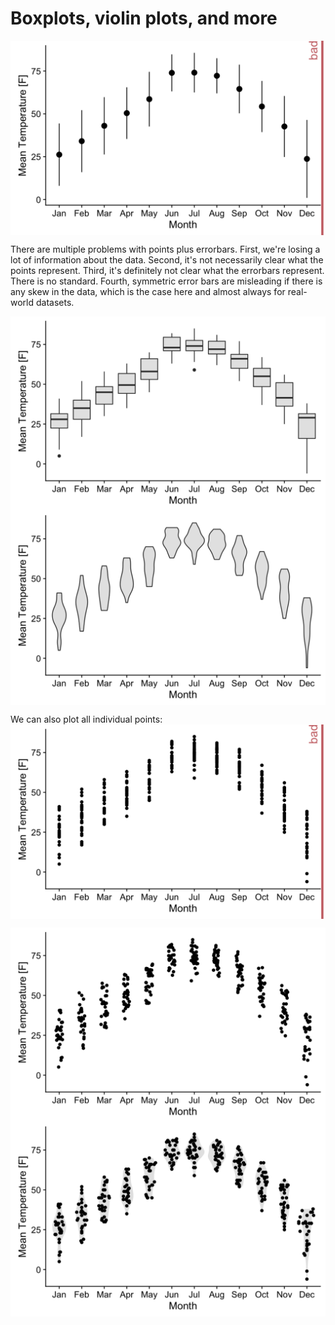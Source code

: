 
# Boxplots, violin plots, and more



<img src="boxplots_violins_files/figure-html/points-errorbars-1.png" width="576" style="display: block; margin: auto;" />

There are multiple problems with points plus errorbars. First, we're losing a lot of information about the data. Second, it's not necessarily clear what the points represent. Third, it's definitely not clear what the errorbars represent. There is no standard. Fourth, symmetric error bars are misleading if there is any skew in the data, which is the case here and almost always for real-world datasets.


<img src="boxplots_violins_files/figure-html/boxplots-1.png" width="576" style="display: block; margin: auto;" />

<img src="boxplots_violins_files/figure-html/violin-plots-1.png" width="576" style="display: block; margin: auto;" />


We can also plot all individual points:
<img src="boxplots_violins_files/figure-html/all-points-no-jitter-1.png" width="576" style="display: block; margin: auto;" />


<img src="boxplots_violins_files/figure-html/jittered-points-1.png" width="576" style="display: block; margin: auto;" />

<img src="boxplots_violins_files/figure-html/sina-plots-1.png" width="576" style="display: block; margin: auto;" />
